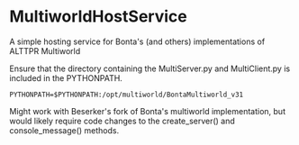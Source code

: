 # MultiworldHostService
A simple hosting service for Bonta's (and others) implementations of ALTTPR Multiworld

Ensure that the directory containing the MultiServer.py and MultiClient.py is included in the PYTHONPATH.

`PYTHONPATH=$PYTHONPATH:/opt/multiworld/BontaMultiworld_v31`

Might work with Beserker's fork of Bonta's multiworld implementation, but would likely require code changes to the create_server() and console_message() methods.
